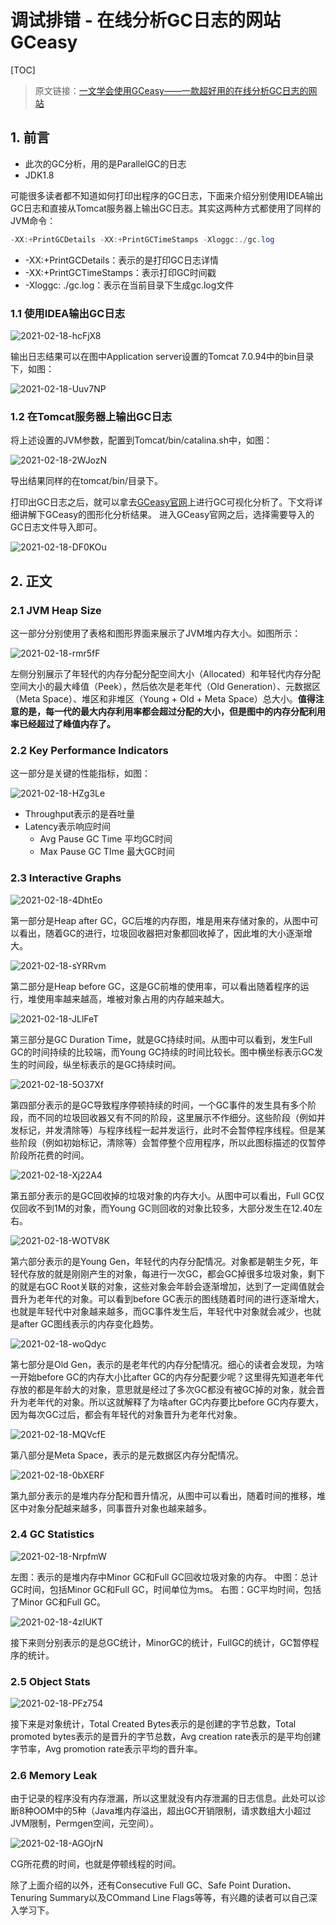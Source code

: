 # 调试排错 - 在线分析GC日志的网站GCeasy

[TOC]

> 原文链接：[一文学会使用GCeasy——一款超好用的在线分析GC日志的网站](https://blog.csdn.net/CoderBruis/article/details/101234738)

## 1. 前言

- 此次的GC分析，用的是ParallelGC的日志
- JDK1.8

可能很多读者都不知道如何打印出程序的GC日志，下面来介绍分别使用IDEA输出GC日志和直接从Tomcat服务器上输出GC日志。其实这两种方式都使用了同样的JVM命令：

```java
-XX:+PrintGCDetails -XX:+PrintGCTimeStamps -Xloggc:./gc.log
```

- -XX:+PrintGCDetails：表示的是打印GC日志详情
- -XX:+PrintGCTimeStamps：表示打印GC时间戳
- -Xloggc: ./gc.log：表示在当前目录下生成gc.log文件

### 1.1 使用IDEA输出GC日志

![2021-02-18-hcFjX8](https://image.ldbmcs.com/2021-02-18-hcFjX8.jpg)

输出日志结果可以在图中Application server设置的Tomcat 7.0.94中的bin目录下，如图：

![2021-02-18-Uuv7NP](https://image.ldbmcs.com/2021-02-18-Uuv7NP.jpg)

### 1.2 在Tomcat服务器上输出GC日志

将上述设置的JVM参数，配置到Tomcat/bin/catalina.sh中，如图：

![2021-02-18-2WJozN](https://image.ldbmcs.com/2021-02-18-2WJozN.jpg)

导出结果同样的在tomcat/bin/目录下。

打印出GC日志之后，就可以拿去[GCeasy官网](https://www.gceasy.io/)上进行GC可视化分析了。下文将详细讲解下GCeasy的图形化分析结果。
进入GCeasy官网之后，选择需要导入的GC日志文件导入即可。

![2021-02-18-DF0KOu](https://image.ldbmcs.com/2021-02-18-DF0KOu.jpg)

## 2. 正文

### 2.1 JVM Heap Size

这一部分分别使用了表格和图形界面来展示了JVM堆内存大小。如图所示：

![2021-02-18-rmr5fF](https://image.ldbmcs.com/2021-02-18-rmr5fF.jpg)

左侧分别展示了年轻代的内存分配分配空间大小（Allocated）和年轻代内存分配空间大小的最大峰值（Peek），然后依次是老年代（Old Generation）、元数据区（Meta Space）、堆区和非堆区（Young + Old + Meta Space）总大小。**值得注意的是，每一代的最大内存利用率都会超过分配的大小，但是图中的内存分配利用率已经超过了峰值内存了。**

### 2.2 Key Performance Indicators

这一部分是关键的性能指标，如图：

![2021-02-18-HZg3Le](https://image.ldbmcs.com/2021-02-18-HZg3Le.jpg)

- Throughput表示的是吞吐量
- Latency表示响应时间
  - Avg Pause GC Time 平均GC时间
  - Max Pause GC TIme 最大GC时间

### 2.3 Interactive Graphs

![2021-02-18-4DhtEo](https://image.ldbmcs.com/2021-02-18-4DhtEo.jpg)

第一部分是Heap after GC，GC后堆的内存图，堆是用来存储对象的，从图中可以看出，随着GC的进行，垃圾回收器把对象都回收掉了，因此堆的大小逐渐增大。

![2021-02-18-sYRRvm](https://image.ldbmcs.com/2021-02-18-sYRRvm.jpg)

第二部分是Heap before GC，这是GC前堆的使用率，可以看出随着程序的运行，堆使用率越来越高，堆被对象占用的内存越来越大。

![2021-02-18-JLlFeT](https://image.ldbmcs.com/2021-02-18-JLlFeT.jpg)

第三部分是GC Duration Time，就是GC持续时间。从图中可以看到，发生Full GC的时间持续的比较端，而Young GC持续的时间比较长。图中横坐标表示GC发生的时间段，纵坐标表示的是GC持续时间。

![2021-02-18-5O37Xf](https://image.ldbmcs.com/2021-02-18-5O37Xf.jpg)

第四部分表示的是GC导致程序停顿持续的时间，一个GC事件的发生具有多个阶段，而不同的垃圾回收器又有不同的阶段，这里展示不作细分。这些阶段（例如并发标记，并发清除等）与程序线程一起并发运行，此时不会暂停程序线程。但是某些阶段（例如初始标记，清除等）会暂停整个应用程序，所以此图标描述的仅暂停阶段所花费的时间。

![2021-02-18-Xj22A4](https://image.ldbmcs.com/2021-02-18-Xj22A4.jpg)

第五部分表示的是GC回收掉的垃圾对象的内存大小。从图中可以看出，Full GC仅仅回收不到1M的对象，而Young GC则回收的对象比较多，大部分发生在12.40左右。

![2021-02-18-WOTV8K](https://image.ldbmcs.com/2021-02-18-WOTV8K.jpg)

第六部分表示的是Young Gen，年轻代的内存分配情况。对象都是朝生夕死，年轻代存放的就是刚刚产生的对象，每进行一次GC，都会GC掉很多垃圾对象，剩下的就是右GC Root关联的对象，这些对象会年龄会逐渐增加，达到了一定阈值就会晋升为老年代的对象。可以看到before GC表示的图线随着时间的进行逐渐增大，也就是年轻代中对象越来越多，而GC事件发生后，年轻代中对象就会减少，也就是after GC图线表示的内存变化趋势。

![2021-02-18-woQdyc](https://image.ldbmcs.com/2021-02-18-woQdyc.jpg)

第七部分是Old Gen，表示的是老年代的内存分配情况。细心的读者会发现，为啥一开始before GC的内存大小比after GC的内存分配要少呢？这里得先知道老年代存放的都是年龄大的对象，意思就是经过了多次GC都没有被GC掉的对象，就会晋升为老年代的对象。所以这就解释了为啥after GC内存要比before GC内存要大，因为每次GC过后，都会有年轻代的对象晋升为老年代对象。

![2021-02-18-MQVcfE](https://image.ldbmcs.com/2021-02-18-MQVcfE.jpg)

第八部分是Meta Space，表示的是元数据区内存分配情况。

![2021-02-18-0bXERF](https://image.ldbmcs.com/2021-02-18-0bXERF.jpg)

第九部分表示的是堆内存分配和晋升情况，从图中可以看出，随着时间的推移，堆区中对象分配越来越多，同事晋升对象也越来越多。

### 2.4 GC Statistics

![2021-02-18-NrpfmW](https://image.ldbmcs.com/2021-02-18-NrpfmW.jpg)

左图：表示的是堆内存中Minor GC和Full GC回收垃圾对象的内存。
中图：总计GC时间，包括Minor GC和Full GC，时间单位为ms。
右图：GC平均时间，包括了Minor GC和Full GC。

![2021-02-18-4zIUKT](https://image.ldbmcs.com/2021-02-18-4zIUKT.jpg)

接下来则分别表示的是总GC统计，MinorGC的统计，FullGC的统计，GC暂停程序的统计。

### 2.5 Object Stats

![2021-02-18-PFz754](https://image.ldbmcs.com/2021-02-18-PFz754.jpg)

接下来是对象统计，Total Created Bytes表示的是创建的字节总数，Total promoted bytes表示的是晋升的字节总数，Avg creation rate表示的是平均创建字节率，Avg promotion rate表示平均的晋升率。

### 2.6 Memory Leak

由于记录的程序没有内存泄漏，所以这里就没有内存泄漏的日志信息。此处可以诊断8种OOM中的5种（Java堆内存溢出，超出GC开销限制，请求数组大小超过JVM限制，Permgen空间，元空间）。

![2021-02-18-AGOjrN](https://image.ldbmcs.com/2021-02-18-AGOjrN.jpg)

CG所花费的时间，也就是停顿线程的时间。

除了上面介绍的以外，还有Consecutive Full GC、Safe Point Duration、Tenuring Summary以及COmmand Line Flags等等，有兴趣的读者可以自己深入学习下。

